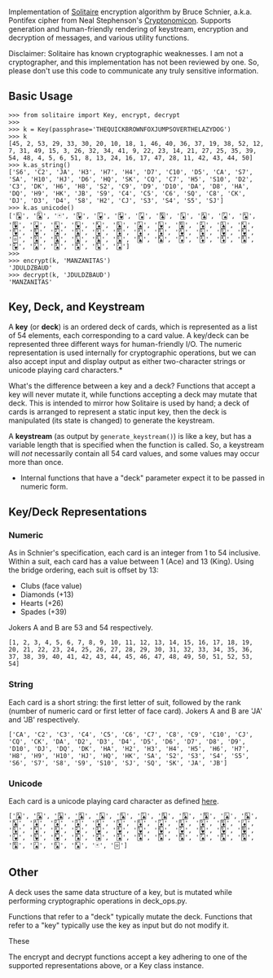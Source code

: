 Implementation of [Solitaire](https://www.schneier.com/cryptography/solitaire/) encryption algorithm by Bruce Schnier, a.k.a. Pontifex cipher from Neal Stephenson's [Cryptonomicon](https://en.wikipedia.org/wiki/Cryptonomicon). Supports generation and human-friendly rendering of keystream, encryption and decryption of messages, and various utility functions.

Disclaimer: Solitaire has known cryptographic weaknesses. I am not a cryptographer, and this implementation has not been reviewed by one. So, please don't use this code to communicate any truly sensitive information.

## Basic Usage

    >>> from solitaire import Key, encrypt, decrypt
    >>> 
    >>> k = Key(passphrase='THEQUICKBROWNFOXJUMPSOVERTHELAZYDOG')
    >>> k
    [45, 2, 53, 29, 33, 30, 20, 10, 18, 1, 46, 40, 36, 37, 19, 38, 52, 12, 7, 31, 49, 15, 3, 26, 32, 34, 41, 9, 22, 23, 14, 21, 27, 25, 35, 39, 54, 48, 4, 5, 6, 51, 8, 13, 24, 16, 17, 47, 28, 11, 42, 43, 44, 50]
    >>> k.as_string()
    ['S6', 'C2', 'JA', 'H3', 'H7', 'H4', 'D7', 'C10', 'D5', 'CA', 'S7', 'SA', 'H10', 'HJ', 'D6', 'HQ', 'SK', 'CQ', 'C7', 'H5', 'S10', 'D2', 'C3', 'DK', 'H6', 'H8', 'S2', 'C9', 'D9', 'D10', 'DA', 'D8', 'HA', 'DQ', 'H9', 'HK', 'JB', 'S9', 'C4', 'C5', 'C6', 'SQ', 'C8', 'CK', 'DJ', 'D3', 'D4', 'S8', 'H2', 'CJ', 'S3', 'S4', 'S5', 'SJ']
    >>> k.as_unicode()
    ['🂦', '🃒', '🃏', '🂳', '🂷', '🂴', '🃇', '🃚', '🃅', '🃑', '🂧', '🂡', '🂺', '🂻', '🃆', '🂽', '🂮', '🃝', '🃗', '🂵', '🂪', '🃂', '🃓', '🃎', '🂶', '🂸', '🂢', '🃙', '🃉', '🃊', '🃁', '🃈', '🂱', '🃍', '🂹', '🂾', '🃟', '🂩', '🃔', '🃕', '🃖', '🂭', '🃘', '🃞', '🃋', '🃃', '🃄', '🂨', '🂲', '🃛', '🂣', '🂤', '🂥', '🂫']
    >>> 
    >>> encrypt(k, 'MANZANITAS')
    'JDULDZBAUD'
    >>> decrypt(k, 'JDULDZBAUD')
    'MANZANITAS'

## Key, Deck, and Keystream
A **key** (or **deck**) is an ordered deck of cards, which is represented as a list of 54 elements, each corresponding to a card value. A key/deck can be represented three different ways for human-friendly I/O. The numeric representation is used internally for cryptographic operations, but we can also accept input and display output as either two-character strings or unicode playing card characters.*

What's the difference between a key and a deck? Functions that accept a key will never mutate it, while functions accepting a deck may mutate that deck. This is intended to mirror how Solitaire is used by hand; a deck of cards is arranged to represent a static input key, then the deck is manipulated (its state is changed) to generate the keystream.

A **keystream** (as output by `generate_keystream()`) is like a key, but has a variable length that is specified when the function is called. So, a keystream will *not* necessarily contain all 54 card values, and some values may occur more than once.

* Internal functions that have a "deck" parameter expect it to be passed in numeric form.

## Key/Deck Representations

### Numeric
As in Schnier's specification, each card is an integer from 1 to 54 inclusive.
Within a suit, each card has a value between 1 (Ace) and 13 (King). Using the bridge ordering, each suit is offset by 13:

- Clubs (face value)
- Diamonds (+13)
- Hearts (+26)
- Spades (+39)

Jokers A and B are 53 and 54 respectively.

    [1, 2, 3, 4, 5, 6, 7, 8, 9, 10, 11, 12, 13, 14, 15, 16, 17, 18, 19, 20, 21, 22, 23, 24, 25, 26, 27, 28, 29, 30, 31, 32, 33, 34, 35, 36, 37, 38, 39, 40, 41, 42, 43, 44, 45, 46, 47, 48, 49, 50, 51, 52, 53, 54]

### String
Each card is a short string: the first letter of suit, followed by the rank (number of numeric card or first letter of face card). Jokers A and B are 'JA' and 'JB' respectively.

    ['CA', 'C2', 'C3', 'C4', 'C5', 'C6', 'C7', 'C8', 'C9', 'C10', 'CJ', 'CQ', 'CK', 'DA', 'D2', 'D3', 'D4', 'D5', 'D6', 'D7', 'D8', 'D9', 'D10', 'DJ', 'DQ', 'DK', 'HA', 'H2', 'H3', 'H4', 'H5', 'H6', 'H7', 'H8', 'H9', 'H10', 'HJ', 'HQ', 'HK', 'SA', 'S2', 'S3', 'S4', 'S5', 'S6', 'S7', 'S8', 'S9', 'S10', 'SJ', 'SQ', 'SK', 'JA', 'JB']

### Unicode
Each card is a unicode playing card character as defined [here](http://www.unicode.org/charts/PDF/U1F0A0.pdf).

    ['🃑', '🃒', '🃓', '🃔', '🃕', '🃖', '🃗', '🃘', '🃙', '🃚', '🃛', '🃝', '🃞', '🃁', '🃂', '🃃', '🃄', '🃅', '🃆', '🃇', '🃈', '🃉', '🃊', '🃋', '🃍', '🃎', '🂱', '🂲', '🂳', '🂴', '🂵', '🂶', '🂷', '🂸', '🂹', '🂺', '🂻', '🂽', '🂾', '🂡', '🂢', '🂣', '🂤', '🂥', '🂦', '🂧', '🂨', '🂩', '🂪', '🂫', '🂭', '🂮', '🃏', '🃟']

## Other

A deck uses the same data structure of a key, but is mutated while performing cryptographic operations in deck_ops.py.

Functions that refer to a "deck" typically mutate the deck.
Functions that refer to a "key" typically use the key as input but do not modify it.

These 

The encrypt and decrypt functions accept a key adhering to one of the supported representations above, or a Key class instance.